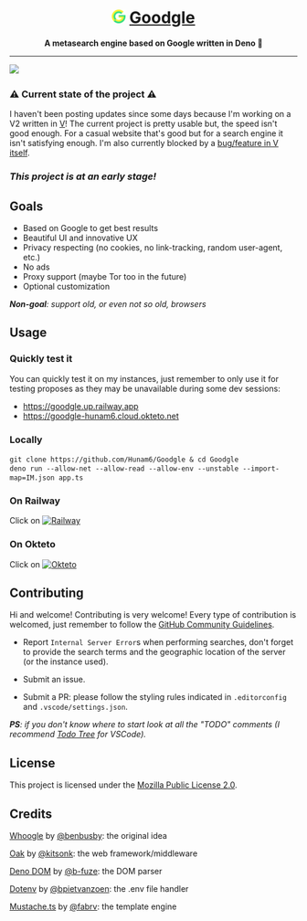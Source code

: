 <h1 align='center'><img src="./assets/goodgle.svg" height="24" width="24"/> <ins>Goodgle</ins></h1>
<p align='center'><strong>A metasearch engine based on Google written in Deno 🦕</strong></p>

---

<img src="https://siasky.net/nABA-Ukp_nBB_fUeqg7uFfK6Rtmw2s03ZVfqnp5uZOYgpg"/>

### ⚠️ Current state of the project ⚠️

I haven't been posting updates since some days because I'm working on a V2 written in [V](https://github.com/vlang/v)! The current project is pretty usable but, the speed isn't good enough. For a casual website that's good but for a search engine it isn't satisfying enough. I'm also currently blocked by a [bug/feature in V itself](https://github.com/vlang/v/issues/10683).

### *This project is at an early stage!*

## Goals

- Based on Google to get best results
- Beautiful UI and innovative UX
- Privacy respecting (no cookies, no link-tracking, random user-agent, etc.)
- No ads
- Proxy support (maybe Tor too in the future)
- Optional customization

<i><b>Non-goal</b>: support old, or even not so old, browsers</i>

## Usage

### Quickly test it

You can quickly test it on my instances, just remember to only use it for testing proposes as they may be unavailable during some dev sessions:

- <https://goodgle.up.railway.app>
- <https://goodgle-hunam6.cloud.okteto.net>

### Locally

    git clone https://github.com/Hunam6/Goodgle & cd Goodgle
    deno run --allow-net --allow-read --allow-env --unstable --import-map=IM.json app.ts

### On Railway

Click on [![Railway](https://railway.app/button.svg)](https://railway.app/new/template?template=https%3A%2F%2Fgithub.com%2FHunam6%2FGoodgle&envs=PORT&PORTDefault=8080)

### On Okteto

Click on [![Okteto](https://okteto.com/develop-okteto.svg)](https://cloud.okteto.com/deploy?repository=https://github.com/Hunam6/Goodgle)

## Contributing

Hi and welcome! Contributing is very welcome! Every type of contribution is welcomed, just remember to follow the [GitHub Community Guidelines](https://docs.github.com/articles/github-community-guidelines).

- Report `Internal Server Error`s when performing searches, don't forget to provide the search terms and the geographic location of the server (or the instance used).

- Submit an issue.

- Submit a PR: please follow the styling rules indicated in `.editorconfig` and `.vscode/settings.json`.

*__PS__: if you don't know where to start look at all the "TODO" comments (I recommend [Todo Tree](https://marketplace.visualstudio.com/items?itemName=Gruntfuggly.todo-tree) for VSCode).*

## License

This project is licensed under the [Mozilla Public License 2.0](./LICENSE).

## Credits

[Whoogle](https://github.com/benbusby/whoogle-search) by [@benbusby](https://github.com/benbusby): the original idea

[Oak](https://github.com/oakserver/oak) by [@kitsonk](https://github.com/kitsonk): the web framework/middleware

[Deno DOM](https://github.com/b-fuze/deno-dom) by [@b-fuze](https://github.com/b-fuze): the DOM parser

[Dotenv](https://github.com/pietvanzoen/deno-dotenv) by [@bpietvanzoen](https://github.com/pietvanzoen): the .env file handler

[Mustache.ts](https://github.com/fabrv/mustache.ts) by [@fabrv](https://github.com/fabrv): the template engine
